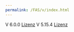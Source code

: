 ```yaml
---
permalink: /FAS/v/index.html
---
```


V 6.0.0 <a href="/6.0.0/license.html">Lizenz</a>
V 5.15.4 <a href="/5.15.4/license.html">Lizenz</a>
